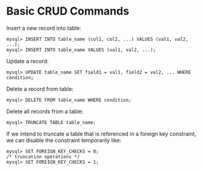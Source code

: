 # Basic CRUD Commands

Insert a new record into table:

```console
mysql> INSERT INTO table_name (col1, col2, ...) VALUES (val1, val2, ...);
mysql> INSERT INTO table_name VALUES (val1, val2, ...);
```

Update a record:

```console
mysql> UPDATE table_name SET field1 = val1, field2 = val2, ... WHERE condition;
```

Delete a record from table:

```console
mysql> DELETE FROM table_name WHERE condition;
```

Delete all records from a table:

```console
mysql> TRUNCATE TABLE table_name;
```

If we intend to truncate a table that is referenced in a foreign key constraint, we can disable the constraint temporarily like:

```console
mysql> SET FOREIGN_KEY_CHECKS = 0;
/* truncation operations */
mysql> SET FOREIGN_KEY_CHECKS = 1;
```
